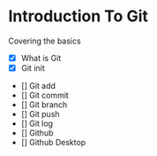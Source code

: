 # Introduction To Git

Covering the basics

- [x] What is Git
- [x] Git init
- [] Git add
- [] Git commit
- [] Git branch
- [] Git push
- [] Git log
- [] Github
- [] Github Desktop
